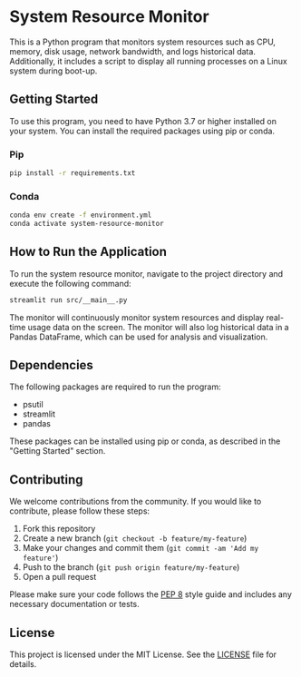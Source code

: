 # System Resource Monitor

This is a Python program that monitors system resources such as CPU, memory, disk usage, network bandwidth, and logs historical data. Additionally, it includes a script to display all running processes on a Linux system during boot-up.

## Getting Started

To use this program, you need to have Python 3.7 or higher installed on your system. You can install the required packages using pip or conda.

### Pip

``` Bash
pip install -r requirements.txt
```

### Conda

``` Bash
conda env create -f environment.yml
conda activate system-resource-monitor
```

## How to Run the Application

To run the system resource monitor, navigate to the project directory and execute the following command:

``` Bash
streamlit run src/__main__.py
```

The monitor will continuously monitor system resources and display real-time usage data on the screen. The monitor will also log historical data in a Pandas DataFrame, which can be used for analysis and visualization.



## Dependencies

The following packages are required to run the program:

* psutil
* streamlit
* pandas

These packages can be installed using pip or conda, as described in the "Getting Started" section.

## Contributing

We welcome contributions from the community. If you would like to contribute, please follow these steps:

1. Fork this repository
2. Create a new branch (`git checkout -b feature/my-feature`)
3. Make your changes and commit them (`git commit -am 'Add my feature'`)
4. Push to the branch (`git push origin feature/my-feature`)
5. Open a pull request

Please make sure your code follows the [PEP 8](https://www.python.org/dev/peps/pep-0008/) style guide and includes any necessary documentation or tests.

## License

This project is licensed under the MIT License. See the [LICENSE](LICENSE) file for details.
